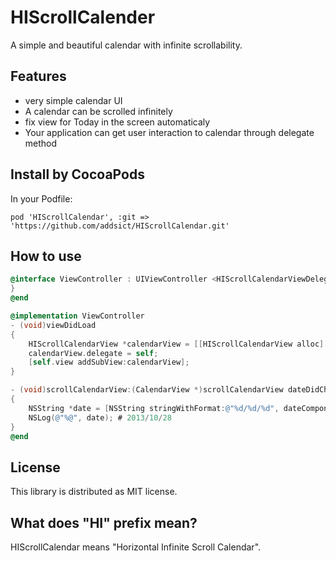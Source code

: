 HIScrollCalender
=================
A simple and beautiful calendar with infinite scrollability.

Features
--------
+ very simple calendar UI
+ A calendar can be scrolled infinitely
+ fix view for Today in the screen automaticaly
+ Your application can get user interaction to calendar through delegate method

Install by CocoaPods
---------------------
In your Podfile:
```
pod 'HIScrollCalendar', :git => 'https://github.com/addsict/HIScrollCalendar.git'
```

How to use
------------
```objective-c
@interface ViewController : UIViewController <HIScrollCalendarViewDelegate> {
}
@end

@implementation ViewController
- (void)viewDidLoad
{
    HIScrollCalendarView *calendarView = [[HIScrollCalendarView alloc] init];
    calendarView.delegate = self;
    [self.view addSubView:calendarView];
}

- (void)scrollCalendarView:(CalendarView *)scrollCalendarView dateDidChange:(NSDateComponents *)dateComponent
{
    NSString *date = [NSString stringWithFormat:@"%d/%d/%d", dateComponent.year, dateComponent.month, dateComponent.day];
    NSLog(@"%@", date); # 2013/10/28
}
@end
```

License
--------
This library is distributed as MIT license.

What does "HI" prefix mean?
----------------------------
HIScrollCalendar means "Horizontal Infinite Scroll Calendar".
